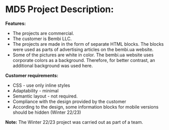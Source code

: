 # MD5 Project Description:

**Features:**

- The projects are commercial.
- The customer is Bembi LLC.
- The projects are made in the form of separate HTML blocks. The blocks were
  used as parts of advertising articles on the bembi.ua website.
- Some of the pictures are white in color. The bembi.ua website uses corporate
  colors as a background. Therefore, for better contrast, an additional
  background was used here.

**Customer requirements:**

- CSS - use only inline styles
- Adaptability - minimal
- Semantic layout - not required.
- Compliance with the design provided by the customer
- According to the design, some information blocks for mobile versions should be
  hidden (Winter 22/23)

**Note:** The Winter 22/23 project was carried out as part of a team.
